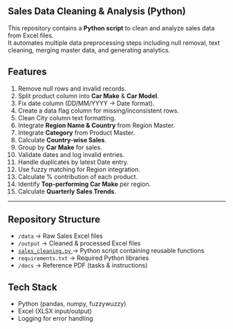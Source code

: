 ## Sales Data Cleaning & Analysis (Python)

This repository contains a **Python script** to clean and analyze sales data from Excel files.  
It automates multiple data preprocessing steps including null removal, text cleaning, merging master data, and generating analytics.


##  Features
1. Remove null rows and invalid records.  
2. Split product column into **Car Make** & **Car Model**.  
3. Fix date column (DD/MM/YYYY → Date format).  
4. Create a data flag column for missing/inconsistent rows.  
5. Clean City column text formatting.  
6. Integrate **Region Name & Country** from Region Master.  
7. Integrate **Category** from Product Master.  
8. Calculate **Country-wise Sales**.  
9. Group by **Car Make** for sales.  
10. Validate dates and log invalid entries.  
11. Handle duplicates by latest Date entry.  
12. Use fuzzy matching for Region integration.  
13. Calculate % contribution of each product.  
14. Identify **Top-performing Car Make** per region.  
15. Calculate **Quarterly Sales Trends**.  

---

##  Repository Structure
- `/data` → Raw Sales Excel files  
- `/output` → Cleaned & processed Excel files  
- [`sales_cleaning.py` ](https://github.com/Junaid30121997/Sales-Data-Cleaning-Python/blob/main/Python%20Code.py)→ Python script containing reusable functions  
- `requirements.txt` → Required Python libraries  
- `/docs` → Reference PDF (tasks & instructions)  

##  Tech Stack
- Python (pandas, numpy, fuzzywuzzy)  
- Excel (XLSX input/output)  
- Logging for error handling  


